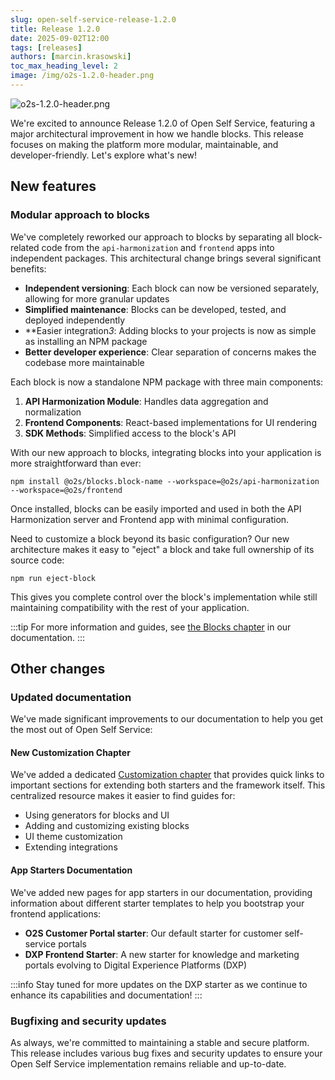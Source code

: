 ```yaml
---
slug: open-self-service-release-1.2.0
title: Release 1.2.0
date: 2025-09-02T12:00
tags: [releases]
authors: [marcin.krasowski]
toc_max_heading_level: 2
image: /img/o2s-1.2.0-header.png
---
```


![o2s-1.2.0-header.png](/img/blog/o2s-1.2.0-header.png)

We're excited to announce Release 1.2.0 of Open Self Service, featuring a major architectural improvement in how we handle blocks. This release focuses on making the platform more modular, maintainable, and developer-friendly. Let's explore what's new!

<!--truncate-->

## New features

### Modular approach to blocks

We've completely reworked our approach to blocks by separating all block-related code from the `api-harmonization` and `frontend` apps into independent packages. This architectural change brings several significant benefits:

- **Independent versioning**: Each block can now be versioned separately, allowing for more granular updates
- **Simplified maintenance**: Blocks can be developed, tested, and deployed independently
- **Easier integration*3*: Adding blocks to your projects is now as simple as installing an NPM package
- **Better developer experience**: Clear separation of concerns makes the codebase more maintainable

Each block is now a standalone NPM package with three main components:

1. **API Harmonization Module**: Handles data aggregation and normalization
2. **Frontend Components**: React-based implementations for UI rendering
3. **SDK Methods**: Simplified access to the block's API

With our new approach to blocks, integrating blocks into your application is more straightforward than ever:

```shell
npm install @o2s/blocks.block-name --workspace=@o2s/api-harmonization --workspace=@o2s/frontend
```

Once installed, blocks can be easily imported and used in both the API Harmonization server and Frontend app with minimal configuration.

Need to customize a block beyond its basic configuration? Our new architecture makes it easy to "eject" a block and take full ownership of its source code:

```shell
npm run eject-block
```

This gives you complete control over the block's implementation while still maintaining compatibility with the rest of your application.

:::tip
For more information and guides, see [the Blocks chapter](../../docs/main-components/blocks) in our documentation.
:::

## Other changes

### Updated documentation

We've made significant improvements to our documentation to help you get the most out of Open Self Service:

#### New Customization Chapter

We've added a dedicated [Customization chapter](../../docs/guides/customization) that provides quick links to important sections for extending both starters and the framework itself. This centralized resource makes it easier to find guides for:

- Using generators for blocks and UI
- Adding and customizing existing blocks
- UI theme customization
- Extending integrations

#### App Starters Documentation

We've added new pages for app starters in our documentation, providing information about different starter templates to help you bootstrap your frontend applications:

- **O2S Customer Portal starter**: Our default starter for customer self-service portals
- **DXP Frontend Starter**: A new starter for knowledge and marketing portals evolving to Digital Experience Platforms (DXP)

:::info
Stay tuned for more updates on the DXP starter as we continue to enhance its capabilities and documentation!
:::

### Bugfixing and security updates

As always, we're committed to maintaining a stable and secure platform. This release includes various bug fixes and security updates to ensure your Open Self Service implementation remains reliable and up-to-date.

